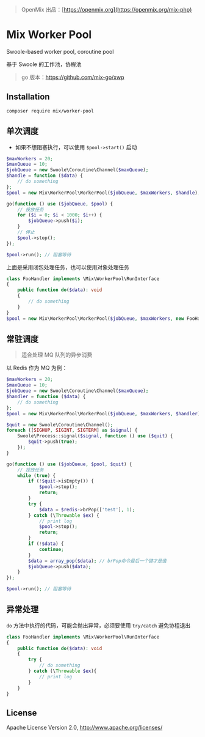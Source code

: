 > OpenMix 出品：[https://openmix.org](https://openmix.org/mix-php)

# Mix Worker Pool

Swoole-based worker pool, coroutine pool

基于 Swoole 的工作池，协程池

> go 版本：https://github.com/mix-go/xwp

## Installation

```
composer require mix/worker-pool
```

## 单次调度

- 如果不想阻塞执行，可以使用 `$pool->start()` 启动

```php
$maxWorkers = 20;
$maxQueue = 10;
$jobQueue = new Swoole\Coroutine\Channel($maxQueue);
$handle = function ($data) {
    // do something
};
$pool = new Mix\WorkerPool\WorkerPool($jobQueue, $maxWorkers, $handle);

go(function () use ($jobQueue, $pool) {
    // 投放任务
    for ($i = 0; $i < 1000; $i++) {
        $jobQueue->push($i);
    }
    // 停止
    $pool->stop();
});

$pool->run(); // 阻塞等待
```

上面是采用闭包处理任务，也可以使用对象处理任务

```php
class FooHandler implements \Mix\WorkerPool\RunInterface
{
    public function do($data): void
    {
        // do something
    }
}
$pool = new Mix\WorkerPool\WorkerPool($jobQueue, $maxWorkers, new FooHandler());
```

## 常驻调度

> 适合处理 MQ 队列的异步消费

以 Redis 作为 MQ 为例：

```php
$maxWorkers = 20;
$maxQueue = 10;
$jobQueue = new Swoole\Coroutine\Channel($maxQueue);
$handler = function ($data) {
    // do something
};
$pool = new Mix\WorkerPool\WorkerPool($jobQueue, $maxWorkers, $handler);

$quit = new Swoole\Coroutine\Channel();
foreach ([SIGHUP, SIGINT, SIGTERM] as $signal) {
    Swoole\Process::signal($signal, function () use ($quit) {
        $quit->push(true);
    });
}

go(function () use ($jobQueue, $pool, $quit) {
    // 投放任务
    while (true) {
        if (!$quit->isEmpty()) {
            $pool->stop();
            return;
        }
        try {
            $data = $redis->brPop(['test'], 1);
        } catch (\Throwable $ex) {
            // print log
            $pool->stop();
            return;
        }
        if (!$data) {
            continue;
        }
        $data = array_pop($data); // brPop命令最后一个键才是值
        $jobQueue->push($data);
    }
});

$pool->run(); // 阻塞等待
```

## 异常处理

`do` 方法中执行的代码，可能会抛出异常，必须要使用 `try/catch` 避免协程退出

```php
class FooHandler implements \Mix\WorkerPool\RunInterface
{
    public function do($data): void
    {
        try {
            // do something
        } catch (\Throwable $ex){
            // print log
        }
    }
}
```

## License

Apache License Version 2.0, http://www.apache.org/licenses/
